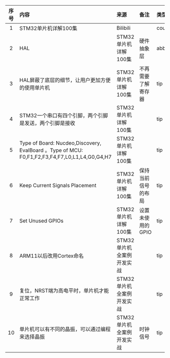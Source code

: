 | 序号  | 内容                                                                                                                                             | 来源       | 备注         | 类型      |
|:---:|:-------------------|:---------|:-----------|:--------|
|1| STM32单片机详解100集| Bilibili |            | course |
|2| HAL | STM32单片机详解100集 | 硬件抽象层      | abbreviation |
|3| HAL屏蔽了底层的细节，让用户更加方便的使用单片机 | STM32单片机详解100集 | 不再需要了解寄存器  | tip |
|4| STM32一个串口有四个引脚，两个引脚是发送，两个引脚是接收 | STM32单片机详解100集 |            | tip |
|5| Type of  Board:  Nucdeo,Discovery, EvalBoard 。Type of MCU: F0,F1,F2,F3,F4,F7,L0,L1,L4,G0,G4,H7 | STM32单片机详解100集 |            | tip |
|6| Keep Current Signals Placement | STM32单片机详解100集 | 保持当前信号的布局  | tip |
|7| Set Unused  GPIOs | STM32单片机详解100集 | 设置未使用的GPIO | tip |
|8| ARM11以后改用Cortex命名 | STM32单片机全案例开发实战  |            | tip |
|9| 复位，NRST端为高电平时，单片机才能正常工作 | STM32单片机全案例开发实战  |            | tip |
|10| 单片机可以有不同的晶振，可以通过编程来选择晶振 | STM32单片机全案例开发实战  | 时钟信号       | tip |
